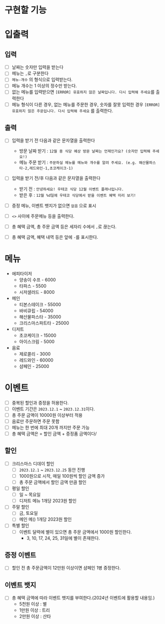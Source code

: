 # 구현할 기능

# 입출력

## 입력

- [ ] 날짜는 숫자만 입력을 받는다
- [ ] 메뉴는 `,`로 구분한다
- [ ] `메뉴-개수` 의 형식으로 입력받는다.
- [ ] 메뉴 개수는 1 이상의 정수만 받는다.
- [ ] 없는 메뉴를 입력받으면 `[ERROR] 유효하지 않은 날짜입니다. 다시 입력해 주세요`를 출력한다
- [ ] 메뉴 형식이 다른 경우, 없는 메뉴를 주문한 경우, 숫자를 잘못 입력한 경우 `[ERROR] 유효하지 않은 주문입니다. 다시 입력해 주세요` 를 출력한다.

## 출력

- [ ] 입력을 받기 전 다음과 같은 문자열을 출력한다
  - 방문 날짜 받기 : `12월 중 식당 예상 방문 날짜는 언제인가요? (숫자만 입력해 주세요!)`
  - 메뉴 주문 받기 : `주문하실 메뉴를 메뉴와 개수를 알려 주세요. (e.g. 해산물파스타-2,레드와인-1,초코케이크-1)`
- [ ] 입력을 받기 전/후 다음과 같은 문자열을 출력한다
  - 받기 전 : `안녕하세요! 우테코 식당 12월 이벤트 플래너입니다.`
  - 받은 후 : `12월 %d일에 우테코 식당에서 받을 이벤트 혜택 미리 보기!`

- [ ] 증정 메뉴, 이벤트 뱃지가 없으면 `없음` 으로 표시
- [ ] `<>` 사이에 주문메뉴 등을 출력한다.
- [ ] 총 혜택 금액, 총 주문 금액 등은 세자리 수에서 `,`로 끊는다.
- [ ] 총 혜택 금액, 혜택 내역 등은 앞에 `-`를 표시한다.

# 메뉴

- 에피타이저
  - 양송이 수프 - 6000
  - 타파스 - 5500
  - 시저샐러드 - 8000
- 메인
  - 티본스테이크 - 55000
  - 바비큐립 - 54000
  - 해산물파스타 - 35000
  - 크리스마스파트타 - 25000
- 디저트
  - 초코케이크 - 15000 
  - 아이스크림 - 5000
- 음료
  - 제로콜리 - 3000
  - 레드와인 - 60000
  - 샴페인 - 25000

# 이벤트

- [ ] 중복된 할인과 증정을 허용한다.
- [ ] 이벤트 기간은 `2023.12.1` ~ `2023.12.31`이다.
- [ ] 총 주문 금액이 10000원 이상부터 적용
- [ ] 음료만 주문하면 주문 못함
- [ ] 메뉴는 한 번에 최대 20개 까지만 주문 가능
- [ ] 총 혜택 금액은 = 할인 금액 + 증정품 금액이다/

## 할인

- [ ] 크리스마스 디데이 할인
  - [ ] `2023.12.1` ~ `2023.12.25` 동안 진행
  - [ ] 1000원으로 시작, 매일 100원씩 할인 금액 증가
  - [ ] 총 주문 금액에서 할인 금액 만큼 할인
- [ ] 평일 할인
  - [ ] 일 ~ 목요일
  - [ ] 디저트 메뉴 1개당 2023원 할인
- [ ] 주말 할인
  - [ ] 금, 토요일
  - [ ] 메인 메() 1개당 2023원 할인
- [ ] 특별 할인
  - [ ] 이벤트 달력에 별이 있으면 총 주문 금액에서 1000원 할인한다.
    - 3, 10, 17, 24, 25, 31일에 별이 존재한다.

## 증정 이벤트

- [ ] 할인 전 총 주문금액이 12만원 이상이면 샴페인 1병 증정한다.

## 이벤트 뱃지

- [ ] 총 혜택 금액에 따라 이벤트 뱃지를 부여한다.(2024년 이벤트에 활용할 내용임.)
  - 5천원 이상 : 별
  - 1만원 이상 : 트리
  - 2만원 이상 : 산타